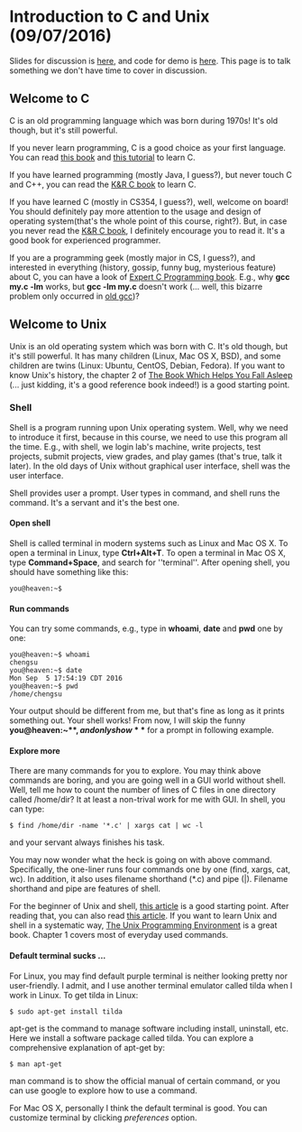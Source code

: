 # Introduction to C and Unix (09/07/2016)
Slides for discussion is [here](https://github.com/c21/UWOS/blob/master/1-intro/slides/slides.pdf), and code for demo is [here](https://github.com/c21/UWOS/tree/master/1-intro/demo). This page is to talk something we don't have time to cover in discussion.  

## Welcome to C
C is an old programming language which was born during 1970s! It's old though, but it's still powerful.

If you never learn programming, C is a good choice as your first language. You can read [this book](https://learncodethehardway.org/c) and [this tutorial](http://www.learn-c.org) to learn C.

If you have learned programming (mostly Java, I guess?), but never touch C and C++, you can read the [K&R C book](https://www.amazon.com/Programming-Language-Brian-W-Kernighan/dp/0131103628) to learn C.

If you have learned C (mostly in CS354, I guess?), well, welcome on board! You should definitely pay more attention to the usage and design of operating system(that's the whole point of this course, right?). But, in case you never read the [K&R C book](https://www.amazon.com/Programming-Language-Brian-W-Kernighan/dp/0131103628), I definitely encourage you to read it. It's a good book for experienced programmer.

If you are a programming geek (mostly major in CS, I guess?), and interested in everything (history, gossip, funny bug, mysterious feature) about C, you can have a look of [Expert C Programming book](https://www.amazon.com/Expert-Programming-Peter-van-Linden/dp/0131774298). E.g., why **gcc my.c -lm** works, but **gcc -lm my.c** doesn't work (... well, this bizarre problem only occurred in [old gcc](http://stackoverflow.com/questions/11336477/gcc-will-not-properly-include-math-h))?

## Welcome to Unix
Unix is an old operating system which was born with C. It's old though, but it's still powerful. It has many children (Linux, Mac OS X, BSD), and some children are twins (Linux: Ubuntu, CentOS, Debian, Fedora). If you want to know Unix's history, the chapter 2 of [The Book Which Helps You Fall Asleep](https://www.amazon.com/Advanced-Programming-UNIX-Environment-3rd/dp/0321637739) (... just kidding, it's a good reference book indeed!) is a good starting point. 

### Shell
Shell is a program running upon Unix operating system. Well, why we need to introduce it first, because in this course, we need to use this program all the time. E.g., with shell, we login lab's machine, write projects, test projects, submit projects, view grades, and play games (that's true, talk it later). In the old days of Unix without graphical user interface, shell was the user interface.

Shell provides user a prompt. User types in command, and shell runs the command. It's a servant and it's the best one.

#### Open shell
Shell is called terminal in modern systems such as Linux and Mac OS X. To open a terminal in Linux, type **Ctrl+Alt+T**. To open a terminal in Mac OS X, type **Command+Space**, and search for ''terminal''. After opening shell, you should have something like this:

```shell
you@heaven:~$
```
#### Run commands
You can try some commands, e.g., type in **whoami**, **date** and **pwd** one by one:

```shell
you@heaven:~$ whoami
chengsu
you@heaven:~$ date
Mon Sep  5 17:54:19 CDT 2016
you@heaven:~$ pwd
/home/chengsu
```

Your output should be different from me, but that's fine as long as it prints something out. Your shell works! From now, I will skip the funny **you@heaven:~$**, and only show **$** for a prompt in following example.

#### Explore more
There are many commands for you to explore. You may think above commands are boring, and you are going well in a GUI world without shell. Well, tell me how to count the number of lines of C files in one directory called /home/dir? It at least a non-trival work for me with GUI. In shell, you can type:

```shell
$ find /home/dir -name '*.c' | xargs cat | wc -l
```
and your servant always finishes his task.

You may now wonder what the heck is going on with above command. Specifically, the one-liner runs four commands one by one (find, xargs, cat, wc). In addition, it also uses filename shorthand (*.c) and pipe (|). Filename shorthand and pipe are features of shell.

For the beginner of Unix and shell, [this article](http://matt.might.net/articles/basic-unix) is a good starting point. After reading that, you can also read [this article](http://matt.might.net/articles/settling-into-unix). If you want to learn Unix and shell in a systematic way, [The Unix Programming Environment](https://www.amazon.com/Unix-Programming-Environment-Prentice-Hall-Software/dp/013937681X) is a great book. Chapter 1 covers most of everyday used commands.

#### Default terminal sucks ...
For Linux, you may find default purple terminal is neither looking pretty nor user-friendly. I admit, and I use another terminal emulator called tilda when I work in Linux. To get tilda in Linux:

```shell
$ sudo apt-get install tilda
```
apt-get is the command to manage software including install, uninstall, etc. Here we install a software package called tilda. You can explore a comprehensive explanation of apt-get by:

```shell
$ man apt-get
```
man command is to show the official manual of certain command, or you can use google to explore how to use a command.

For Mac OS X, personally I think the default terminal is good. You can customize terminal by clicking *preferences* option.
